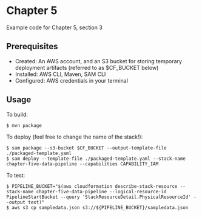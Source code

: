 # Chapter 5

Example code for Chapter 5, section 3

## Prerequisites

* Created: An AWS account, and an S3 bucket for storing temporary deployment artifacts (referred to as $CF_BUCKET below)
* Installed: AWS CLI, Maven, SAM CLI
* Configured: AWS credentials in your terminal

## Usage

To build:

```
$ mvn package
```

To deploy (feel free to change the name of the stack!):

```
$ sam package --s3-bucket $CF_BUCKET --output-template-file ./packaged-template.yaml
$ sam deploy --template-file ./packaged-template.yaml --stack-name chapter-five-data-pipeline --capabilities CAPABILITY_IAM
```

To test:


```
$ PIPELINE_BUCKET="$(aws cloudformation describe-stack-resource --stack-name chapter-five-data-pipeline --logical-resource-id PipelineStartBucket --query 'StackResourceDetail.PhysicalResourceId' --output text)"
$ aws s3 cp sampledata.json s3://${PIPELINE_BUCKET}/sampledata.json
```

